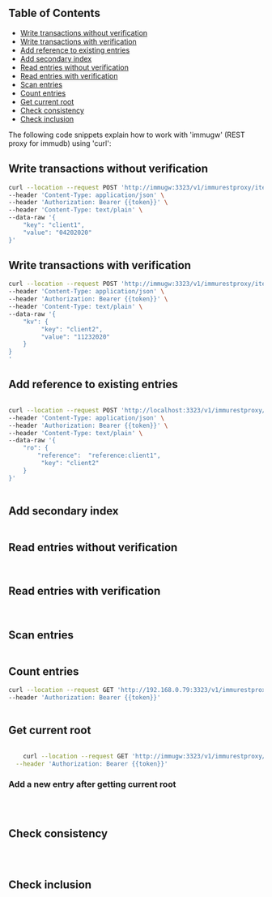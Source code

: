## Table of Contents
 - [Write transactions without verification](#write-transactions-without-verification)
 - [Write transactions with verification](#write-transactions-with-verification)
 - [Add reference to existing entries](#add-reference-to-existing-entries)
 - [Add secondary index](#Add-secondary-index)
 - [Read entries without verification](#read-entries-without-verification)
 - [Read entries with verification](#read-entries-with-verification)
 - [Scan entries](#scan-entries)
 - [Count entries](#count-entries)
 - [Get current root](#get-current-root)
 - [Check consistency](#check-consistency)
 - [Check inclusion](#check-inclusion)

The following code snippets explain how to work with 'immugw' (REST proxy for immudb) using 'curl':

## Write transactions without verification

```bash
curl --location --request POST 'http://immugw:3323/v1/immurestproxy/item' \
--header 'Content-Type: application/json' \
--header 'Authorization: Bearer {{token}}' \
--header 'Content-Type: text/plain' \
--data-raw '{
    "key": "client1",
    "value": "04202020"
}'
```

## Write transactions with verification

```bash
curl --location --request POST 'http://immugw:3323/v1/immurestproxy/item/safe?k1=v5' \
--header 'Content-Type: application/json' \
--header 'Authorization: Bearer {{token}}' \
--header 'Content-Type: text/plain' \
--data-raw '{
    "kv": {
         "key": "client2",
	     "value": "11232020"
	}
}
'	
```

##  Add reference to existing entries

```bash

curl --location --request POST 'http://localhost:3323/v1/immurestproxy/safe/reference' \
--header 'Content-Type: application/json' \
--header 'Authorization: Bearer {{token}}' \
--header 'Content-Type: text/plain' \
--data-raw '{
    "ro": {
        "reference":  "reference:client1",
         "key": "client2"
    }
}'
	
```

##  Add secondary index

```bash

```

## Read entries without verification

```bash
	
```

## Read entries with verification

```bash
	
```
## Scan entries

```bash

```
## Count  entries

```bash
curl --location --request GET 'http://192.168.0.79:3323/v1/immurestproxy/item/count/a2V5' \
--header 'Authorization: Bearer {{token}}'
	
```
## Get current root

```bash

	curl --location --request GET 'http://immugw:3323/v1/immurestproxy/root' \
  --header 'Authorization: Bearer {{token}}'

```
### Add a new entry after getting current root

```bash

	
```
## Check consistency

```bash

	
```
## Check inclusion

```bash

```
